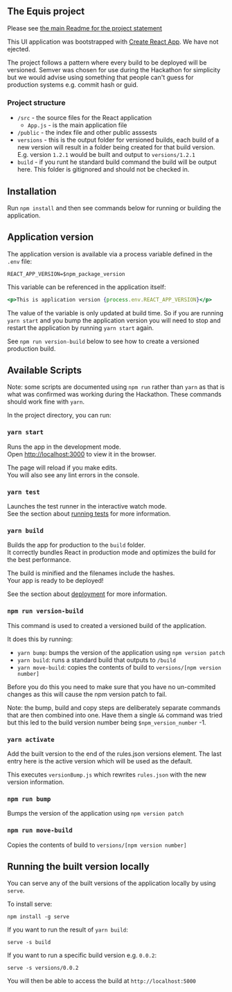 ## The Equis project

Please see [the main Readme for the project statement](../../README.md)

This UI application was bootstrapped with [Create React App](https://github.com/facebook/create-react-app). We have not ejected.

The project follows a pattern where every build to be deployed will be versioned. Semver was chosen for use during the Hackathon
for simplicity but we would advise using something that people can't guess for production systems e.g. commit hash or guid.

### Project structure

- `/src` - the source files for the React application
  - `App.js` - is the main application file
- `/public` - the index file and other public asssests
- `versions` - this is the output folder for versioned builds, each build of a new version will result in a folder being created
  for that build version. E.g. version `1.2.1` would be built and output to `versions/1.2.1`
- `build` - if you runt he standard build command the build will be output here. This folder is gitignored and should not be checked in.

## Installation

Run `npm install` and then see commands below for running or building the application.

## Application version

The application version is available via a process variable defined in the `.env` file:

```
REACT_APP_VERSION=$npm_package_version

```

This variable can be referenced in the application itself:

```jsx harmony
<p>This is application version {process.env.REACT_APP_VERSION}</p>
```

The value of the variable is only updated at build time. So if you are running `yarn start`
and you bump the application version you will need to stop and restart the application
by running `yarn start` again.

See `npm run version-build` below to see how to create a versioned production build.

## Available Scripts

Note: some scripts are documented using `npm run` rather than `yarn` as that is what was confirmed was working during the
Hackathon. These commands should work fine with `yarn`.

In the project directory, you can run:

### `yarn start`

Runs the app in the development mode.<br />
Open [http://localhost:3000](http://localhost:3000) to view it in the browser.

The page will reload if you make edits.<br />
You will also see any lint errors in the console.

### `yarn test`

Launches the test runner in the interactive watch mode.<br />
See the section about [running tests](https://facebook.github.io/create-react-app/docs/running-tests) for more information.

### `yarn build`

Builds the app for production to the `build` folder.<br />
It correctly bundles React in production mode and optimizes the build for the best performance.

The build is minified and the filenames include the hashes.<br />
Your app is ready to be deployed!

See the section about [deployment](https://facebook.github.io/create-react-app/docs/deployment) for more information.

### `npm run version-build`

This command is used to created a versioned build of the application.

It does this by running:

- `yarn bump`: bumps the version of the application using `npm version patch`
- `yarn build`: runs a standard build that outputs to `/build`
- `yarn move-build`: copies the contents of build to `versions/[npm version number]`

Before you do this you need to make sure that you have no un-commited changes as this will cause the npm version patch
to fail.

Note: the bump, build and copy steps are deliberately separate commands that are then combined into one. Have them a
single `&&` command was tried but this led to the build version number being `$npm_version_number` -1.

### `yarn activate`

Add the built version to the end of the rules.json versions element. The last entry here is the active version which will be used as the default.

This executes `versionBump.js` which rewrites `rules.json` with the new version information.

### `npm run bump`

Bumps the version of the application using `npm version patch`

### `npm run move-build`

Copies the contents of build to `versions/[npm version number]`

## Running the built version locally

You can serve any of the built versions of the application locally by using `serve`.

To install serve:

```npm
npm install -g serve
```

If you want to run the result of `yarn build`:

```
serve -s build
```

If you want to run a specific build version e.g. `0.0.2`:

```
serve -s versions/0.0.2
```

You will then be able to access the build at `http://localhost:5000`

